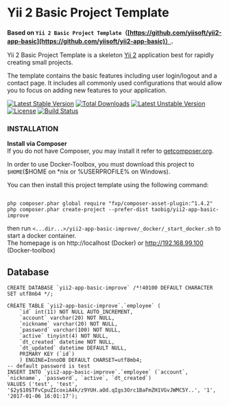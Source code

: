 Yii 2 Basic Project Template
============================

**Based on `Yii 2 Basic Project Template`（[https://github.com/yiisoft/yii2-app-basic](https://github.com/yiisoft/yii2-app-basic)）.**

Yii 2 Basic Project Template is a skeleton [Yii 2](http://www.yiiframework.com/) application best for
rapidly creating small projects.

The template contains the basic features including user login/logout and a contact page.
It includes all commonly used configurations that would allow you to focus on adding new
features to your application.

[![Latest Stable Version](https://poser.pugx.org/taobig/yii2-app-basic-improve/v/stable)](https://packagist.org/packages/taobig/yii2-app-basic-improve)
[![Total Downloads](https://poser.pugx.org/taobig/yii2-app-basic-improve/downloads)](https://packagist.org/packages/taobig/yii2-app-basic-improve)
[![Latest Unstable Version](https://poser.pugx.org/taobig/yii2-app-basic-improve/v/unstable)](https://packagist.org/packages/taobig/yii2-app-basic-improve)
[![License](https://poser.pugx.org/taobig/yii2-app-basic-improve/license)](https://packagist.org/packages/taobig/yii2-app-basic-improve)
[![Build Status](https://travis-ci.org/taobig/yii2-app-basic-improve.svg?branch=master)](https://travis-ci.org/taobig/yii2-app-basic-improve)

### INSTALLATION
**Install via Composer**  
If you do not have Composer, you may install it refer to [getcomposer.org](https://getcomposer.org/download/).

In order to use Docker-Toolbox, you must download this project to `$HOME`($HOME on *nix or %USERPROFILE% on Windows).

You can then install this project template using the following command:
```
  
php composer.phar global require "fxp/composer-asset-plugin:^1.4.2"
php composer.phar create-project --prefer-dist taobig/yii2-app-basic-improve

```
then run `<...dir...>/yii2-app-basic-improve/_docker/_start_docker.sh` to start a docker container.   
The homepage is on http://localhost (Docker)  or http://192.168.99.100 (Docker-toolbox)

## Database
```
CREATE DATABASE `yii2-app-basic-improve` /*!40100 DEFAULT CHARACTER SET utf8mb4 */;

CREATE TABLE `yii2-app-basic-improve`.`employee` (
    `id` int(11) NOT NULL AUTO_INCREMENT,
    `account` varchar(20) NOT NULL,
    `nickname` varchar(20) NOT NULL,
    `password` varchar(100) NOT NULL,
    `active` tinyint(4) NOT NULL,
    `dt_created` datetime NOT NULL,
    `dt_updated` datetime DEFAULT NULL,
    PRIMARY KEY (`id`)
    ) ENGINE=InnoDB DEFAULT CHARSET=utf8mb4;
-- default password is test
INSERT INTO `yii2-app-basic-improve`.`employee` (`account`, `nickname`, `password`, `active`, `dt_created`)
VALUES ('test', 'test', '$2y$10$TFvCpuZIcoxiA4k/z9YUH.aOd.qIgs3Orc1BaFmZH1VGvJWMC5Y..', '1', '2017-01-06 16:01:17');
```
